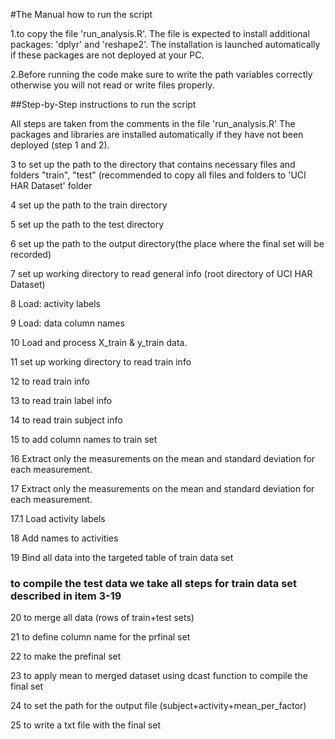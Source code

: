 #The Manual how to run the script

1.to copy the file 'run_analysis.R'. The file is expected to install additional packages: 'dplyr' and 'reshape2'. The installation is launched automatically if these packages are not deployed at your PC.

2.Before running the code make sure to write the path variables correctly otherwise you will not read or write files properly.


##Step-by-Step instructions to run the script

All steps are taken from the comments in the file 'run_analysis.R'
The packages and libraries are installed automatically if they have not been deployed (step 1 and 2). 

3 to set up the path to the directory that contains necessary files and folders "train", "test" (recommended to copy all files and folders to 'UCI HAR Dataset' folder

4 set up the path to the train directory

5 set up the path to the test directory

6 set up the path to the output directory(the place where the final set will be recorded)

7 set up working directory to read general info (root directory of UCI HAR Dataset)

8 Load: activity labels

9 Load: data column names

10 Load and process X_train & y_train data.

11 set up working directory to read train info

12 to read train info

13 to read train label info

14 to read train subject info

15 to add column names to train set

16 Extract only the measurements on the mean and standard deviation for each measurement.

17 Extract only the measurements on the mean and standard deviation for each measurement.

17.1 Load activity labels

18 Add names to activities

19 Bind all data into the targeted table of train data set

### to compile the test data we take all steps for train data set described in item 3-19

20 to merge all data (rows of train+test sets)

21 to define column name for the prfinal set

22 to make the prefinal set

23 to apply mean  to merged dataset using dcast function to compile the final set

24 to set the path for the output file (subject+activity+mean_per_factor)

25 to write a txt file with the final set
